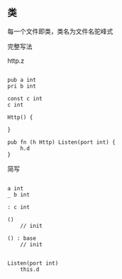 ## 类

每一个文件即类，类名为文件名驼峰式

完整写法

http.z
```z

pub a int
pri b int

const c int
c int

Http() {

}

pub fn (h Http) Listen(port int) {
    h.d
}

```
简写
```z

a int
_ b int

: c int

()
    // init

() : base 
    // init


Listen(port int)
    this.d


```